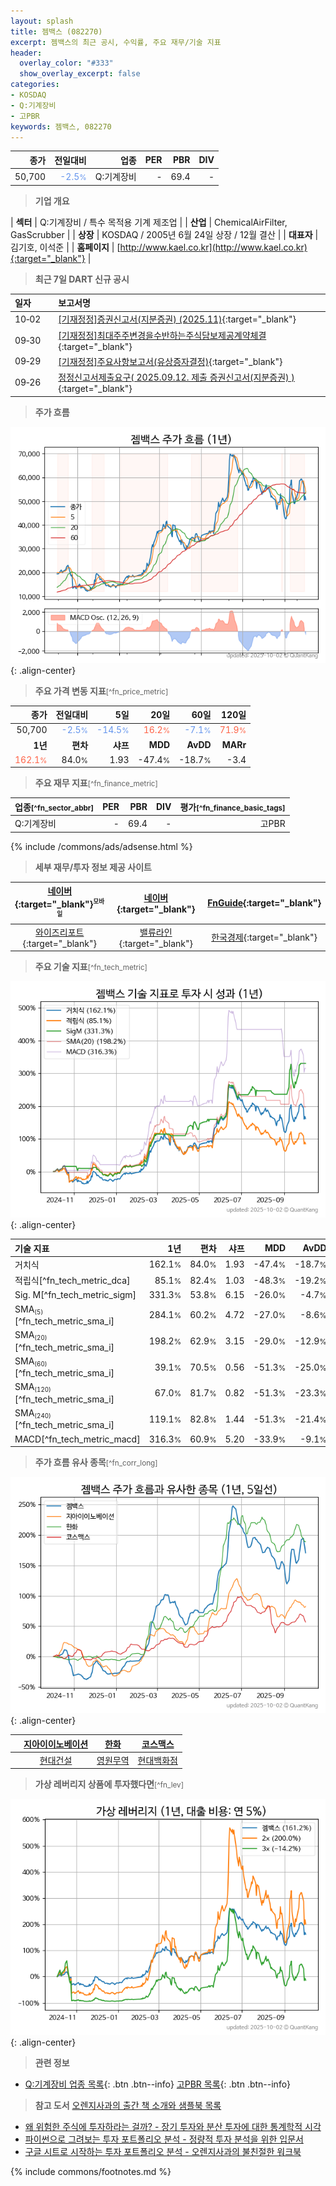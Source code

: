 ```yaml
---
layout: splash
title: 젬백스 (082270)
excerpt: 젬백스의 최근 공시, 수익률, 주요 재무/기술 지표
header:
  overlay_color: "#333"
  show_overlay_excerpt: false
categories:
- KOSDAQ
- Q:기계장비
- 고PBR
keywords: 젬백스, 082270
---
```


| **종가** | **전일대비** | **업종** | **PER** | **PBR** | **DIV** |
| -------: | -----------: | -------: | ------: | ------: | ------: |
| 50,700 | <span style="color: cornflowerblue">-2.5<small>%</small></span> | Q:기계장비 | - | 69.4 | - |

<!-- more -->


> **기업 개요**<a id="company"></a>

| <span style="white-space:nowrap;">**섹터**</span> | Q:기계장비 / 특수 목적용 기계 제조업 |
| <span style="white-space:nowrap;">**산업**</span> | ChemicalAirFilter, GasScrubber |
| <span style="white-space:nowrap;">**상장**</span> | KOSDAQ / 2005년 6월 24일 상장 / 12월 결산 |
| <span style="white-space:nowrap;">**대표자**</span> | 김기호, 이석준 |
| <span style="white-space:nowrap;">**홈페이지**</span> | [http://www.kael.co.kr](http://www.kael.co.kr){:target="_blank"} |


> **최근 7일 DART 신규 공시**<a id="dart"></a>

| **일자** |      | **보고서명** |
| :------- | :--- | :----------- |
| 10&#x2011;02 | | [[기재정정]증권신고서(지분증권) (2025.11)](https://dart.fss.or.kr/dsaf001/main.do?rcpNo=20251002000419){:target="_blank"} |
| 09&#x2011;30 | | [[기재정정]최대주주변경을수반하는주식담보제공계약체결              ](https://dart.fss.or.kr/dsaf001/main.do?rcpNo=20250930900974){:target="_blank"} |
| 09&#x2011;29 | | [[기재정정]주요사항보고서(유상증자결정)](https://dart.fss.or.kr/dsaf001/main.do?rcpNo=20250929000118){:target="_blank"} |
| 09&#x2011;26 | | [정정신고서제출요구( 2025.09.12. 제출 증권신고서(지분증권) )](https://dart.fss.or.kr/dsaf001/main.do?rcpNo=20250926100016){:target="_blank"} |


> **주가 흐름**<a id="price"></a>

![082270](/stock/images/082270.png){: .align-center}


> **주요 가격 변동 지표**<small>[^fn_price_metric]</small>

| **종가** | **전일대비** | **5일** | **20일** | **60일** | **120일** |
| -------: | -----------: | ------: | -------: | -------: | --------: |
| 50,700 | <span style="color: cornflowerblue">-2.5<small>%</small></span> | <span style="color: cornflowerblue">-14.5<small>%</small></span> | <span style="color: tomato">16.2<small>%</small></span> | <span style="color: cornflowerblue">-7.1<small>%</small></span> | <span style="color: tomato">71.9<small>%</small></span> |
| **1년** | **편차** | **샤프** | **MDD** | **AvDD** | **MARr** |
| <span style="color: tomato">162.1<small>%</small></span> | 84.0<small>%</small> | 1.93 | -47.4<small>%</small> | -18.7<small>%</small> | -3.4 |


> **주요 재무 지표**<small>[^fn_finance_metric]</small>

| **업종**<small>[^fn_sector_abbr]</small> | **PER** | **PBR** | **DIV** | **평가**<small>[^fn_finance_basic_tags]</small> |
| :--------------------------------------- | ------: | ------: | ------: | ----------------------------------------------: |
| Q:기계장비 | - | 69.4 | - | 고PBR |



{% include /commons/ads/adsense.html %}

> **세부 재무/투자 정보 제공 사이트**

| [네이버](https://m.stock.naver.com/domestic/stock/082270/finance/summary){:target="_blank"}<sup><small>모바일</small></sup> | [네이버](https://finance.naver.com/item/coinfo.naver?code=082270){:target="_blank"} | [FnGuide](https://comp.fnguide.com/SVO2/ASP/SVD_Invest.asp?gicode=A082270&MenuYn=Y){:target="_blank"} |
| :---: | :---: | :---: |
| [와이즈리포트](https://comp.wisereport.co.kr/company/c1040001.aspx?cmp_cd=082270){:target="_blank"} | [밸류라인](https://www.valueline.co.kr/finance/summary/082270){:target="_blank"} | [한국경제](https://markets.hankyung.com/stock/082270/financial-summary){:target="_blank"} |


> **주요 기술 지표**<small>[^fn_tech_metric]</small>


![082270](/stock/images/082270_tech.png){: .align-center}

| **기술 지표** | **1년** | **편차** | **샤프** | **MDD** | **AvDD** |
| :------------ | ------: | -----------: | -------: | ------: | -------: |
| 거치식 | 162.1<small>%</small> | 84.0<small>%</small> | 1.93 | -47.4<small>%</small> | -18.7<small>%</small> |
| 적립식[^fn_tech_metric_dca] | 85.1<small>%</small> | 82.4<small>%</small> | 1.03 | -48.3<small>%</small> | -19.2<small>%</small> |
| Sig. M[^fn_tech_metric_sigm] | 331.3<small>%</small> | 53.8<small>%</small> | 6.15 | -26.0<small>%</small> | -4.7<small>%</small> |
| SMA<small><sub>(5)</sub></small>[^fn_tech_metric_sma_i] | 284.1<small>%</small> | 60.2<small>%</small> | 4.72 | -27.0<small>%</small> | -8.6<small>%</small> |
| SMA<small><sub>(20)</sub></small>[^fn_tech_metric_sma_i] | 198.2<small>%</small> | 62.9<small>%</small> | 3.15 | -29.0<small>%</small> | -12.9<small>%</small> |
| SMA<small><sub>(60)</sub></small>[^fn_tech_metric_sma_i] | 39.1<small>%</small> | 70.5<small>%</small> | 0.56 | -51.3<small>%</small> | -25.0<small>%</small> |
| SMA<small><sub>(120)</sub></small>[^fn_tech_metric_sma_i] | 67.0<small>%</small> | 81.7<small>%</small> | 0.82 | -51.3<small>%</small> | -23.3<small>%</small> |
| SMA<small><sub>(240)</sub></small>[^fn_tech_metric_sma_i] | 119.1<small>%</small> | 82.8<small>%</small> | 1.44 | -51.3<small>%</small> | -21.4<small>%</small> |
| MACD[^fn_tech_metric_macd] | 316.3<small>%</small> | 60.9<small>%</small> | 5.20 | -33.9<small>%</small> | -9.1<small>%</small> |


> **주가 흐름 유사 종목**<a id="corr"></a><small>[^fn_corr_long]</small>

![082270](/stock/images/082270_corr.png){: .align-center}

|       | [지아이이노베이션](/358570/) | [한화](/000880/) | [코스맥스](/192820/) |
| :---: | :------------------------------------: | :------------------------------------: | :------------------------------------: |
|       | [현대건설](/000720/) | [영원무역](/111770/) | [현대백화점](/069960/) |


> **가상 레버리지 상품에 투자했다면**<a id="2x"></a><small>[^fn_lev]</small>

![082270](/stock/images/082270_2x.png){: .align-center}


> **관련 정보**

- [Q:기계장비 업종 목록](/stats/sector/kosdaq_업종_기계장비_종목/){: .btn .btn--info} [고PBR 목록](/fn/fn_high_pbr/){: .btn .btn--info}

> **참고 도서** [오렌지사과의 출간 책 소개와 샘플북 목록](https://kongdori.tistory.com/691)

- [왜 위험한 주식에 투자하라는 걸까? - 장기 투자와 분산 투자에 대한 통계학적 시각](https://kongdori.tistory.com/421)
- [파이썬으로 그려보는 투자 포트폴리오 분석  - 정량적 투자 분석을 위한 입문서](https://kongdori.tistory.com/643)
- [구글 시트로 시작하는 투자 포트폴리오 분석 - 오렌지사과의 불친절한 워크북](https://kongdori.tistory.com/449)


{% include commons/footnotes.md %}
